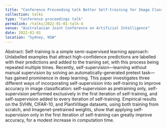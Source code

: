```yaml
---
title: "Conference Proceeding talk Better Self-training for Image Classification Through Self-supervision"
collection: talks
type: "Conference proceedings talk"
permalink: /talks/2022-01-01-talk-4
venue: "Australasian Joint Conference on Artificial Intelligence"
date: 2022-01-01
location: "Sydney, NSW"
---
```


Abstract: Self-training is a simple semi-supervised learning approach: Unlabelled examples that attract high-confidence predictions are labelled with their predictions and added to the training set, with this process being repeated multiple times. Recently, self-supervision—learning without manual supervision by solving an automatically-generated pretext task—has gained prominence in deep learning. This paper investigates three different ways of incorporating self-supervision into self-training to improve accuracy in image classification: self-supervision as pretraining only, self-supervision performed exclusively in the first iteration of self-training, and self-supervision added to every iteration of self-training. Empirical results on the SVHN, CIFAR-10, and PlantVillage datasets, using both training from scratch, and Imagenet-pretrained weights, show that applying self-supervision only in the first iteration of self-training can greatly improve accuracy, for a modest increase in computation time.